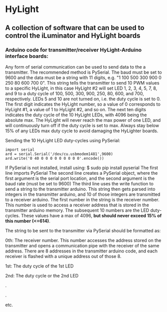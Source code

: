 # HyLight
## A collection of software that can be used to control the iLuminator and HyLight boards

### Arduino code for transmitter/receiver HyLight-Arduino interface boards:

Any form of serial communication can be used to send data to the a transmitter. The recommended method is PySerial. The baud must be set to 9600 and the data must be a string with 11 digits, e.g. "1 100 500 300 900 0 250 80 600 700 0". This string tells the transmitter to send 10 PWM values to a specific HyLight, in this case HyLight #2 will set LED 1, 2, 3, 4, 5, 7, 8, and 9 to a duty cycle of 100, 500, 300, 900, 250, 80, 600, and 700, respectively. LEDs 5 and 10 are not turned on, i.e. the duty cycle is set to 0. The first digit indicates the HyLight number, so a value of 0 corresponds to HyLight #1, a value of 1 to HyLight #2, and so on. The next ten digits indicates the duty cycle of the 10 HyLight LEDs, with 4096 being the absolute max. The HyLight will never reach the max power of one LED, and will continuously turn off if the duty cycle is set to max. Always stay below 15% of any LEDs max duty cycle to avoid damaging the HyLighter boards. 


Sending the 10 HyLight LED duty-cycles using PySerial:
```
import serial 
ard = serial.Serial('/dev/cu.usbmodem1481',9600) 
ard.write('0 40 0 0 0 0 0 0 0 0 0'.encode()) 
```

If PySerial is not installed, install using: $ sudo pip install pyserial
The first line imports PySerial
The second line creates a PySerial object, where the first argument is the serial port location, and the second argument is the baud rate (must be set to 9600)
The third line uses the write function to send a string to the transmitter arduino. This string then gets parsed into integers in the transmitter arduino, and 10 of those integers are transmitted to a receiver arduino. The first number in the string is the receiver number. This number is used to access a receiver address that is stored in the transmitter arduino memory. The subsequent 10 numbers are the LED duty-cycles. These values have a max of 4096, **but should never exceed 15% of this number (<=614)**. 

The string to be sent to the transmitter via PySerial should be formatted as:

0th: The receiver number. This number accesses the address stored on the transmitter and opens a communication pipe with the receiver of the same address. There are 8 addresses in the transmitter arduino code, and each receiver is flashed with a unique address out of those 8. 

1st: The duty cycle of the 1st LED

2nd: The duty cycle or the 2nd LED

.

.

etc.



